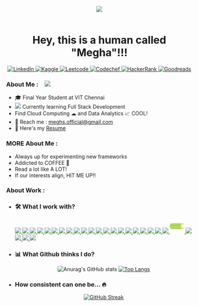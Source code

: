 <div id="header" align="center">
  <div id="head">
    <img src="https://media.giphy.com/media/FAFo1M7EC4gRZ4HETH/giphy.gif" width=100>
    <br>
    <img src="https://visitor-badge.glitch.me/badge?page_id=Meghs1424&style=flat-square&color=0088cc" width=80 alt=""/>
    <h1>Hey, this is a human called "Megha"!!!</h1>
  </div>
  <div id="contacts">
    <!--- <img src="https://img.shields.io/badge/Gmail-D14836?tyle=flat&logo=gmail&logoColor=white" height=30 alt="Gmail"/> --->
    <a href="https://www.linkedin.com/in/megha-singh-113341192/">
      <img src="https://img.shields.io/badge/LinkedIn-blue?style=flat&logo=linkedin&logoColor=white" height=30 alt="LinkedIn"/>
    </a>
    <!--- <img src="https://img.shields.io/badge/Medium-12100E?style=flat&logo=medium&logoColor=white" height=30 alt="Medium"/> --->
    <a href="https://www.kaggle.com/megha1424">
      <img src="https://img.shields.io/badge/Kaggle-20BEFF?style=flat&logo=Kaggle&logoColor=white"/ height=30 alt="Kaggle">
    </a>
    <a href="https://leetcode.com/Meghs4948/">
      <img src="https://img.shields.io/badge/-LeetCode-FFA116?style=flat&logo=LeetCode&logoColor=black" height=30 alt="Leetcode"/>
    </a>
    <a href="https://www.codechef.com/users/meghs1424">
      <img src="https://img.shields.io/badge/Codechef-%23B92B27.svg?&style=flat&logo=Codechef&logoColor=white" height=30 alt="Codechef"/>
    </a>
    <a href="https://www.hackerrank.com/meghasinghdelhi1">
      <img src="https://img.shields.io/badge/-Hackerrank-2EC866?style=flat&logo=HackerRank&logoColor=white" height=30 alt="HackerRank"/>
    </a>
    <a href="https://www.goodreads.com/user/show/30818155-meghs">
      <img src="https://img.shields.io/badge/Goodreads-372213?style=flat&logo=goodreads&logoColor=white" height=30 alt="Goodreads"/>
    </a>
    <!--- <img src="https://img.shields.io/badge/Twitter-1DA1F2?style=flat&logo=twitter&logoColor=white" height=30 alt="Twitter"/>
    <img src="https://img.shields.io/badge/Instagram-E4405F?style=flat&logo=instagram&logoColor=white" height=30 alt="Instagram"/> --->
  </div>
</div>

<div id="main_section">
  <img align="right" src="https://media.giphy.com/media/SWoSkN6DxTszqIKEqv/giphy.gif" width=400 /> 
  <div id="info">
    <h3>About Me :</h3> 
    <ul>
      <li>
        &#127891; Final Year Student at VIT Chennai 
        <!--- <img src="https://media.giphy.com/media/QytPgSOH9QoYFKBTbh/giphy.gif" width=30 /> --->
      </li>
      <li>
        <img src="https://media.giphy.com/media/lRLzrbhmh5pFf4jOga/giphy.gif" width=20 />
        Currently learning Full Stack Development 
      </li>
      <li>
        Find Cloud Computing &#9729; and Data Analytics &#128200; COOL! 
        <!--- <img src="https://media.giphy.com/media/3rgXBsWN1mtYprBmA8/giphy.gif" width=50 /> --->
      </li>
      <li>
        &#128232; Reach me : <a href="mailto:meghs.official@gmail.com"/>meghs.official@gmail.com</a> 
        <!--- <img src="https://media.giphy.com/media/nv6bOexvEyVV50U4Qz/giphy.gif" width=40 /> --->
      </li>
      <li>
        &#128220; Here's my <a href="https://drive.google.com/file/d/1fEIR8u22srcUkEe5NPOhLd_badrkHGCj/view?usp=sharing">Resume</a> 
        <!--- <img src="https://media.giphy.com/media/j0B5B1mW0M5osRKcrq/giphy.gif" width=40 /> --->
      </li>
    </ul>
    <h3>MORE About Me :</h3>
    <ul>
      <li>Always up for experimenting new frameworks</li>
      <li>Addicted to COFFEE &#127861;</li>
      <li>Read a lot like A LOT!</li>
      <li>If our interests align, HIT ME UP!!</li>
    </ul>
  </div>
  <div>
    <h3>About Work :</h3>
    <ul>
      <li>
        <h3>&#128736; What I work with?</h3>
        <a href="https://www.cprogramming.com">
          <img src="https://cdn.jsdelivr.net/gh/devicons/devicon/icons/c/c-original.svg" height=40 />
        </a>
        <a href="https://cplusplus.com">
          <img src="https://cdn.jsdelivr.net/gh/devicons/devicon/icons/cplusplus/cplusplus-original.svg" height=40 />
        </a>
        <a href="https://www.java.com/en/">
          <img src="https://cdn.jsdelivr.net/gh/devicons/devicon/icons/java/java-original.svg" height=40 />
        </a>
        <a href="https://www.python.org">
          <img src="https://cdn.jsdelivr.net/gh/devicons/devicon/icons/python/python-original.svg" height=40 />
        </a>
        <a href="https://numpy.org">
          <img src="https://cdn.jsdelivr.net/gh/devicons/devicon/icons/numpy/numpy-original.svg" height=40 />
        </a>
        <a href="https://pandas.pydata.org">
          <img src="https://cdn.jsdelivr.net/gh/devicons/devicon/icons/pandas/pandas-original.svg" height=40 />
        </a>
        <a href="https://www.r-project.org">
          <img src="https://cdn.jsdelivr.net/gh/devicons/devicon/icons/r/r-original.svg" height=40 />
        </a>
        <a href="https://www.mathworks.com/products/matlab.html?s_tid=hp_products_matlab">
          <img src="https://cdn.jsdelivr.net/gh/devicons/devicon/icons/matlab/matlab-original.svg" height=40 />
        </a>
        <a href="https://www.latex-project.org">
          <img src="https://cdn.jsdelivr.net/gh/devicons/devicon/icons/latex/latex-original.svg" height=40 />
        </a>
        <a href="https://www.gnu.org/software/bash/">
          <img src="https://cdn.jsdelivr.net/gh/devicons/devicon/icons/bash/bash-original.svg" height=40 />
        </a>
        <a href="https://git-scm.com">
          <img src="https://cdn.jsdelivr.net/gh/devicons/devicon/icons/git/git-original.svg" height=40 />
        </a>
        <a href="https://cloud.google.com">
          <img src="https://cdn.jsdelivr.net/gh/devicons/devicon/icons/googlecloud/googlecloud-original.svg" height=40 />
        </a>
        <a href="https://aws.amazon.com">
          <img src="https://cdn.jsdelivr.net/gh/devicons/devicon/icons/amazonwebservices/amazonwebservices-original.svg" height=40 />
        </a>
        <a href="https://html5.org">
          <img src="https://cdn.jsdelivr.net/gh/devicons/devicon/icons/html5/html5-original.svg" height=40 />
        </a>
        <a href="https://www.css3.com">
          <img src="https://cdn.jsdelivr.net/gh/devicons/devicon/icons/css3/css3-original.svg" height=40 />
        </a>
        <a href="https://getbootstrap.com">
          <img src="https://cdn.jsdelivr.net/gh/devicons/devicon/icons/bootstrap/bootstrap-plain.svg" height=40 />
        </a>
        <a href="https://developer.mozilla.org/en-US/docs/Web/JavaScript">
          <img src="https://cdn.jsdelivr.net/gh/devicons/devicon/icons/javascript/javascript-original.svg" height=40 />
        </a>
        <a href="https://www.chartjs.org/docs/latest/">
          <img src="https://raw.githubusercontent.com/Meghs1424/Meghs1424/main/Icons/Chart.js_logo.ico" height=40 />
        </a>
        <a href="https://releases.jquery.com">
          <img src="https://cdn.jsdelivr.net/gh/devicons/devicon/icons/jquery/jquery-original.svg" height=40 />
        </a>
        <a href="https://www.php.net">
          <img src="https://cdn.jsdelivr.net/gh/devicons/devicon/icons/php/php-plain.svg" height=40 />
        </a>
        <a href="https://www.djangoproject.com">
          <img src="https://cdn.jsdelivr.net/gh/devicons/devicon/icons/django/django-plain.svg" height=40 />
        </a>
        <a href="https://docs.celeryq.dev/en/stable">
          <img src="https://github.com/Meghs1424/Meghs1424/blob/main/Icons/Celery_logo.png" height=40 />
        </a>
        <a href="https://www.mysql.com">
          <img src="https://cdn.jsdelivr.net/gh/devicons/devicon/icons/mysql/mysql-original.svg" height=40 />
        </a>
        <a href="https://www.mongodb.com">
          <img src="https://cdn.jsdelivr.net/gh/devicons/devicon/icons/mongodb/mongodb-original.svg" height=40 />
        </a>
        <a href="https://www.jenkins.io">
          <img src="https://cdn.jsdelivr.net/gh/devicons/devicon/icons/jenkins/jenkins-original.svg" height=40 />
        </a>
        <a href="https://www.atlassian.com/software/jira">
          <img src="https://cdn.jsdelivr.net/gh/devicons/devicon/icons/jira/jira-original.svg" height=40 />
        </a>
      </li>
      <li>
        <h3>&#128202; What Github thinks I do?</h3>
        <div align="center">
        
![Anurag's GitHub stats](https://github-readme-stats.vercel.app/api?username=Meghs1424&show_icons=true&card_width=400&hide_border=false&theme=merko)
[![Top Langs](https://github-readme-stats.vercel.app/api/top-langs/?username=Meghs1424&layout=compact&hide_border=false&theme=merko&lang_count=8)](https://github.com/anuraghazra/github-readme-stats)
        </div>
      </li>
      <li>
        <h3>How consistent can one be... &#128293;</h3>
        <div align="center">
        
[![GitHub Streak](http://github-readme-streak-stats.herokuapp.com?user=Meghs1424&theme=merko&hide_border=false)](https://git.io/streak-stats)
        </div>
      </li>
    </ul>
  </div>
</div>


<!---
Meghs1424/Meghs1424 is a ✨ special ✨ repository because its `README.md` (this file) appears on your GitHub profile.
You can click the Preview link to take a look at your changes.
--->
